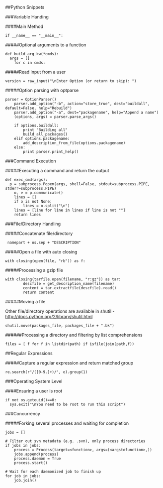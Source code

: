 ##Python Snippets

###Variable Handing

####Main Method

    if __name__ == "__main__":

#####Optional arguments to a function

    def build_arg_kw(*cmds):
      args = []
    	for c in cmds:

#####Read input from a user

    version = raw_input("\nEnter Option (or return to skip): ")

#####Option parsing with optparse

    parser = OptionParser()    
    	parser.add_option("-b", action="store_true", dest="buildall", default=False, help="Rebuild")
    	parser.add_option("-a", dest="packagename", help="Append a name")
    	(options, args) = parser.parse_args()
    	
    	if options.buildall:
    		print "Building all"
    		build_all_packages()
    	elif options.packagename:		
    		add_description_from_file(options.packagename)
    	else:
    		print parser.print_help()


###Command Execution

#####Executing a command and return the output

    def exec_cmd(args):
      p = subprocess.Popen(args, shell=False, stdout=subprocess.PIPE, stderr=subprocess.PIPE)
    	o, e = p.communicate()
    	lines = []
    	if o is not None:				
    		lines = o.split("\n")	
    	lines = [line for line in lines if line is not ""]
    	return lines	 	

###File/Directory Handling

#####Concatenate file/directory

     namepart + os.sep + "DESCRIPTION"
     
#####Open a file with auto closing

    with closing(open(file, "rb")) as f:

#####Processing a gzip file

    with closing(tarfile.open(filename, "r:gz")) as tar:
        	descfile = get_description_name(filename)
    		content = tar.extractfile(descfile).read()
    		return content
            
#####Moving a file

Other file/directory operations are available in shutil - http://docs.python.org/2/library/shutil.html

    shutil.move(packages_file, packages_file + ".bk")

######Processing a directory and filtering by list comprehensions

    files = [ f for f in listdir(path) if isfile(join(path,f))
    
##Regular Expressions

#####Capture a regular expression and return matched group

    re.search(r"/([0-9.]+)/", o).group(1)

###Operating System Level

####Ensuring a user is root 

    if not os.geteuid()==0:
      sys.exit("\nYou need to be root to run this script")

###Concurrency

#####Forking several processes and waiting for completion

    jobs = []

	# Filter out svn metadata (e.g. .svn), only process directories
	if jobs in jobs:
		process = Process(target=<function>, args=(<argstofunction>,))
		jobs.append(process)
		process.daemon = True
		process.start()

	# Wait for each daemonized job to finish up
	for job in jobs:
		job.join()
